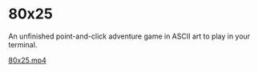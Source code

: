 # 80x25
An unfinished point-and-click adventure game in ASCII art to play in your terminal.



[80x25.mp4](https://github.com/gurushida/80x25/blob/master/80x25.mp4)
